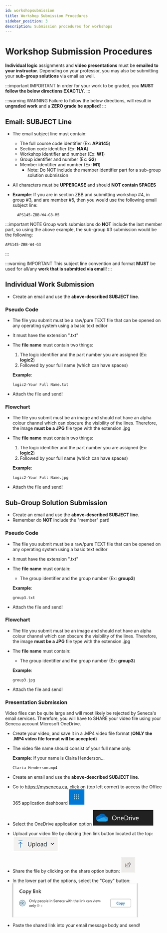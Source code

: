 ```yaml
---
id: workshopsubmission
title: Workshop Submission Procedures
sidebar_position: 3
description: Submission procedures for workshops
---
```


# Workshop Submission Procedures

**Individual logic** assignments and **video presentations** must be **emailed to your instructor**. Depending on your professor, you may also be submitting your **sub-group solutions** via email as well.

:::important IMPORTANT
In order for your work to be graded, you **MUST follow the below directions EXACTLY**.
:::

:::warning WARNING
Failure to follow the below directions, will result in **ungraded work** and a **ZERO grade be applied**!
:::

## Email: SUBJECT Line

- The email subject line must contain:

  - The full course code identifier (Ex: **APS145**)
  - Section code identifier (Ex: **NAA**)
  - Workshop identifier and number (Ex: **W1**)
  - Group identifier and number (Ex: **G2**)
  - Member identifier and number (Ex: **M1**)
    - Note: Do NOT include the member identifier part for a sub-group solution submission

- All characters must be **UPPERCASE** and should **NOT contain SPACES**
- **Example**: If you are in section ZBB and submitting workshop #4, in group #3, and are member #5, then you would use the following email subject line:

  ```
    APS145-ZBB-W4-G3-M5
  ```

:::important NOTE
Group work submissions do **NOT** include the last member part, so using the above example, the sub-group #3 submission would be the following:

```
APS145-ZBB-W4-G3
```

:::

:::warning IMPORTANT
This subject line convention and format **MUST** be used for all/any **work that is submitted via email**!
:::

## Individual Work Submission

- Create an email and use the **above-described SUBJECT line**.

### Pseudo Code

- The file you submit must be a raw/pure TEXT file that can be opened on any operating system using a basic text editor
- It must have the extension ".txt"
- The **file name** must contain two things:

  1. The logic identifier and the part number you are assigned (Ex: **logic2**)
  2. Followed by your full name (which can have spaces)

  **Example**:

  ```
  logic2-Your Full Name.txt
  ```

- Attach the file and send!

### Flowchart

- The file you submit must be an image and should not have an alpha colour channel which can obscure the visibility of the lines. Therefore, the image **must be a JPG** file type with the extension .jpg
- The **file name** must contain two things:

  1. The logic identifier and the part number you are assigned (Ex: **logic2**)
  2. Followed by your full name (which can have spaces)

  **Example**:

  ```
  logic2-Your Full Name.jpg
  ```

- Attach the file and send!

## Sub-Group Solution Submission

- Create an email and use the **above-described SUBJECT line**.
- Remember do **NOT** include the "member" part!

### Pseudo Code

- The file you submit must be a raw/pure TEXT file that can be opened on any operating system using a basic text editor
- It must have the extension ".txt"
- The **file name** must contain:

  - The group identifier and the group number (Ex: **group3**)

  **Example**:

  ```
  group3.txt
  ```

- Attach the file and send!

### Flowchart

- The file you submit must be an image and should not have an alpha colour channel which can obscure the visibility of the lines. Therefore, the image **must be a JPG** file type with the extension .jpg
- The **file name** must contain:

  - The group identifier and the group number (Ex: **group3**)

  **Example**:

  ```
  group3.jpg
  ```

- Attach the file and send!

### Presentation Submission

Video files can be quite large and will most likely be rejected by Seneca's email services. Therefore, you will have to SHARE your video file using your Seneca account Microsoft OneDrive.

- Create your video, and save it in a .MP4 video file format (**ONLY the .MP4 video file format will be accepted**)
- The video file name should consist of your full name only.

  **Example**: If your name is Claira Henderson...

  ```
  Claria Henderson.mp4
  ```

- Create an email and use the **above-described SUBJECT line**.

- Go to https://myseneca.ca, click on (top left corner) to access the Office 365 application dashboard
  ![Office 365 application dashboard](/img/office365options.jpg)

- Select the OneDrive application option
  ![Office 354 OneDrive option](/img/onedriveoption.jpg)

- Upload your video file by clicking then link button located at the top:
  ![Upload to OneDrive button](/img/onedriveupload.jpg)

- Share the file by clicking on the share option button:
  ![OneDrive file share button](/img/onedriveshare.jpg)

- In the lower part of the options, select the "Copy" button:
  ![OneDrive copy link button](/img/onedrivesharecopy.jpg)

- Paste the shared link into your email message body and send!
